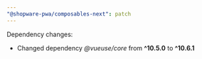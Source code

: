 ```yaml
---
"@shopware-pwa/composables-next": patch
---
```


Dependency changes:

- Changed dependency _@vueuse/core_ from **^10.5.0** to **^10.6.1**
